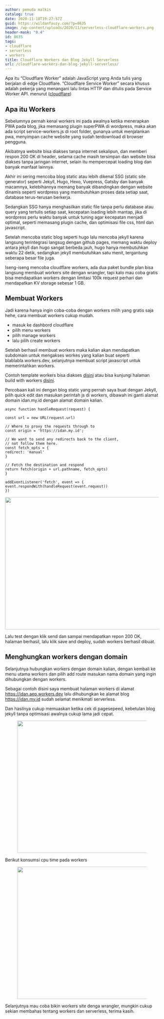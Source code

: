 ```yaml
---
author: pemuda malkis
catalog: true
date: 2020-11-18T19:27:57Z
guid: https://wildanfauzy.com/?p=8635
image: /wp-content/uploads/2020/11/serverless-cloudflare-workers.png
header-mask: "0.4"
id: 8635
tags:
- cloudflare
- serverless
- workers
title: Cloudflare Workers dan Blog Jekyll Serverless
url: /cloudflare-workers-dan-blog-jekyll-serverless/
---
```


Apa itu “Cloudflare Worker” adalah JavaScript yang Anda tulis yang berjalan di edge Cloudflare. “Cloudflare Service Worker” secara khusus adalah pekerja yang menangani lalu lintas HTTP dan ditulis pada Service Worker API. menurut (<a rel="noreferrer noopener" href="https://blog.cloudflare.com/introducing-cloudflare-workers/" target="_blank">cloudflare</a>)

## Apa itu Workers

Sebelumnya pernah kenal workers ini pada awalnya ketika menerapkan PWA pada blog, jika memasang plugin superPWA di wordpress, maka akan ada script service-workers.js di root folder, gunanya untuk menjalankan pwa, menyimpan cache website yang sudah terdownload di browser pengguna.

Akibatnya website bisa diakses tanpa internet sekalipun, dan memberi respon 200 OK di header, selama cache masih tersimpan dan website bisa diakses tanpa jaringan internet, selain itu mempercepat loading blog dan banyak manfaat lainnya.

Akhir ini sering mencoba blog static atau lebih dikenal SSG (static site generator) seperti Jekyll, Hugo, Hexo, Vuepress, Gatsby dan banyak macamnya, kelebihannya memang banyak dibandingkan dengan website dinamis seperti wordpress yang membutuhkan proses data setiap saat, database terus-terusan berkerja.

Sedangkan SSG hanya menghasilkan static file tanpa perlu database atau query yang tertulis setiap saat, kecepatan loading lebih mantap, jika di wordpress perlu waktu banyak untuk tuning agar kecepatan menjadi optimal, seperti memasang plugin cache, dan optimisasi file css, html dan javascript.

Setelah mencoba static blog seperti hugo lalu mencoba jekyll karena langsung terintegrasi langsug dengan github pages, memang waktu deploy antara jekyll dan hugo sangat berbeda jauh, hugo hanya membutuhkan waktu 22 detik, sedangkan jekyll membutuhkan satu menit, tergantung seberapa besar file juga.

Iseng-iseng mencoba cloudflare workers, ada dua paket bundle plan bisa langsung membuat workers site dengan wrangler, tapi kalo mau coba gratis bisa mendapatkan workers dengan limitasi 100k request perhari dan mendapatkan KV storage sebesar 1 GB.

## Membuat Workers

Jadi karena hanya ingin coba-coba dengan workers milih yang gratis saja hehe, cara membuat workers cukup mudah.

* masuk ke dashbord cloudflare
* pilih menu workers
* pilih manage workers
* lalu pilih create workers

Setelah berhasil membuat workers maka kalian akan mendapatkan subdomain untuk mengakses workes yang kalian buat seperti blablabla.workers.dev, selanjutnya membuat script javascript untuk memerintahkan workers.

Contoh template workers bisa diakses <a rel="noreferrer noopener" href="https://developers.cloudflare.com/workers/examples" data-type="URL" data-id="https://developers.cloudflare.com/workers/examples" target="_blank">disini</a> atau bisa kunjungi halaman build with workers <a rel="noreferrer noopener" href="https://workers.cloudflare.com/built-with/" data-type="URL" data-id="https://workers.cloudflare.com/built-with/" target="_blank">disini</a>.

Percobaan kali ini dengan blog static yang pernah saya buat dengan Jekyll, pilih quick edit dan masukan perintah js di workers, dibawah ini ganti alamat domain idan.my.id dengan alamat domain kalian.

    async function handleRequest(request) {

    const url = new URL(request.url)

    // Where to proxy the requests through to
    const origin = 'https://idan.my.id';

    // We want to send any redirects back to the client,
    // not follow them here.
    const fetch_opts = {
    redirect: 'manual'
    }

    // Fetch the destination and respond
    return fetch(origin + url.pathname, fetch_opts)
    }

    addEventListener('fetch', event => {
    event.respondWith(handleRequest(event.request))
    })

<img loading="lazy" width="768" height="432" src="https://i2.wp.com/wildanfauzy.com/wp-content/uploads/2020/11/workers-site.png?resize=768%2C432&ssl=1" alt="" class="wp-image-8642" srcset="https://i2.wp.com/wildanfauzy.com/wp-content/uploads/2020/11/workers-site.png?resize=1024%2C576&ssl=1 1024w, https://i2.wp.com/wildanfauzy.com/wp-content/uploads/2020/11/workers-site.png?resize=300%2C169&ssl=1 300w, https://i2.wp.com/wildanfauzy.com/wp-content/uploads/2020/11/workers-site.png?resize=150%2C84&ssl=1 150w, https://i2.wp.com/wildanfauzy.com/wp-content/uploads/2020/11/workers-site.png?resize=768%2C432&ssl=1 768w, https://i2.wp.com/wildanfauzy.com/wp-content/uploads/2020/11/workers-site.png?resize=373%2C210&ssl=1 373w, https://i2.wp.com/wildanfauzy.com/wp-content/uploads/2020/11/workers-site.png?w=1366&ssl=1 1366w" sizes="(max-width: 768px) 100vw, 768px" data-recalc-dims="1" /> </figure>

Lalu test dengan klik send dan sampai mendapatkan repon 200 OK, halaman berhasil, lalu klik save and deploy, sudah workers berhasil dibuat.

## Menghungkan workers dengan domain

Selanjutnya hubungkan workers dengan domain kalian, dengan kembali ke menu utama workers dan pilih add route masukan nama domain yang ingin dihubungkan dengan workers.

Sebagai contoh disini saya membuat halaman workers di alamat https://idan.aep.workers.dev lalu dihubungkan ke alamat blog https://idan.my.id sudah selamat menikmati serverless.

Dan hasilnya cukup memuaskan ketika cek di pagesepeed, kebetulan blog jekyll tanpa optimisasi awalnya cukup lama jadi cepat.<figure class="wp-block-image size-large">

<img loading="lazy" width="768" height="432" src="https://i0.wp.com/wildanfauzy.com/wp-content/uploads/2020/11/serverless.png?resize=768%2C432&ssl=1" alt="" class="wp-image-8637" srcset="https://i0.wp.com/wildanfauzy.com/wp-content/uploads/2020/11/serverless.png?resize=1024%2C576&ssl=1 1024w, https://i0.wp.com/wildanfauzy.com/wp-content/uploads/2020/11/serverless.png?resize=300%2C169&ssl=1 300w, https://i0.wp.com/wildanfauzy.com/wp-content/uploads/2020/11/serverless.png?resize=150%2C84&ssl=1 150w, https://i0.wp.com/wildanfauzy.com/wp-content/uploads/2020/11/serverless.png?resize=768%2C432&ssl=1 768w, https://i0.wp.com/wildanfauzy.com/wp-content/uploads/2020/11/serverless.png?resize=373%2C210&ssl=1 373w, https://i0.wp.com/wildanfauzy.com/wp-content/uploads/2020/11/serverless.png?w=1366&ssl=1 1366w" sizes="(max-width: 768px) 100vw, 768px" data-recalc-dims="1" /> </figure>

Berikut konsumsi cpu time pada workers<figure class="wp-block-image size-large">

<img loading="lazy" width="768" height="432" src="https://i0.wp.com/wildanfauzy.com/wp-content/uploads/2020/11/workers.png?resize=768%2C432&ssl=1" alt="" class="wp-image-8638" srcset="https://i0.wp.com/wildanfauzy.com/wp-content/uploads/2020/11/workers.png?resize=1024%2C576&ssl=1 1024w, https://i0.wp.com/wildanfauzy.com/wp-content/uploads/2020/11/workers.png?resize=300%2C169&ssl=1 300w, https://i0.wp.com/wildanfauzy.com/wp-content/uploads/2020/11/workers.png?resize=150%2C84&ssl=1 150w, https://i0.wp.com/wildanfauzy.com/wp-content/uploads/2020/11/workers.png?resize=768%2C432&ssl=1 768w, https://i0.wp.com/wildanfauzy.com/wp-content/uploads/2020/11/workers.png?resize=373%2C210&ssl=1 373w, https://i0.wp.com/wildanfauzy.com/wp-content/uploads/2020/11/workers.png?w=1366&ssl=1 1366w" sizes="(max-width: 768px) 100vw, 768px" data-recalc-dims="1" /> </figure>

Selanjutnya mau coba bikin workers site denga wrangler, mungkin cukup sekian membahas tentang workers dan serverless, terima kasih.